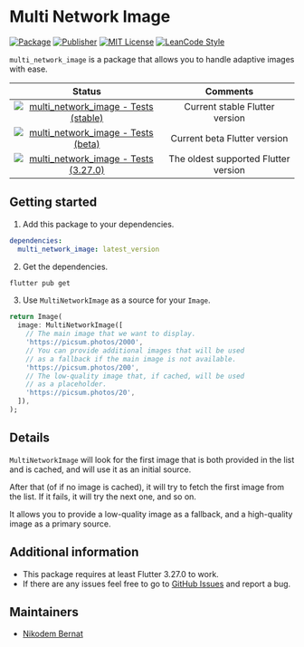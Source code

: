 # Multi Network Image

[![Package](https://img.shields.io/pub/v/multi_network_image.svg)](https://pub.dev/packages/multi_network_image) [![Publisher](https://img.shields.io/pub/publisher/multi_network_image.svg)](https://pub.dev/packages/multi_network_image/publisher) [![MIT License](https://img.shields.io/badge/license-MIT-purple.svg)](https://opensource.org/licenses/MIT) [![LeanCode Style](https://img.shields.io/badge/style-leancode__lint-black)](https://pub.dartlang.org/packages/leancode_lint)

`multi_network_image` is a package that allows you to handle adaptive images with ease.

|                                                                                                                   Status                                                                                                                    |               Comments               |
| :-----------------------------------------------------------------------------------------------------------------------------------------------------------------------------------------------------------------------------------------: | :----------------------------------: |
| [![multi_network_image - Tests (stable)](https://github.com/n-bernat/flutter_multi_network_image/actions/workflows/test_stable.yaml/badge.svg)](https://github.com/n-bernat/flutter_multi_network_image/actions/workflows/test_stable.yaml) |    Current stable Flutter version    |
|    [![multi_network_image - Tests (beta)](https://github.com/n-bernat/flutter_multi_network_image/actions/workflows/test_beta.yaml/badge.svg)](https://github.com/n-bernat/flutter_multi_network_image/actions/workflows/test_beta.yaml)    |     Current beta Flutter version     |
|    [![multi_network_image - Tests (3.27.0)](https://github.com/n-bernat/flutter_multi_network_image/actions/workflows/test_min.yaml/badge.svg)](https://github.com/n-bernat/flutter_multi_network_image/actions/workflows/test_min.yaml)    | The oldest supported Flutter version |

## Getting started

1. Add this package to your dependencies.

```yaml
dependencies:
  multi_network_image: latest_version
```

2. Get the dependencies.

```sh
flutter pub get
```

3. Use `MultiNetworkImage` as a source for your `Image`.

```dart
return Image(
  image: MultiNetworkImage([
    // The main image that we want to display.
    'https://picsum.photos/2000',
    // You can provide additional images that will be used
    // as a fallback if the main image is not available.
    'https://picsum.photos/200',
    // The low-quality image that, if cached, will be used
    // as a placeholder.
    'https://picsum.photos/20',
  ]),
);
```

## Details

`MultiNetworkImage` will look for the first image that is both provided in the list and is cached, and will use it as an initial source.

After that (of if no image is cached), it will try to fetch the first image from the list. If it fails, it will try the next one, and so on.

It allows you to provide a low-quality image as a fallback, and a high-quality image as a primary source.

## Additional information

- This package requires at least Flutter 3.27.0 to work.
- If there are any issues feel free to go to [GitHub Issues](https://github.com/n-bernat/flutter_multi_network_image/issues) and report a bug.

## Maintainers

- [Nikodem Bernat](https://nikodembernat.com)
